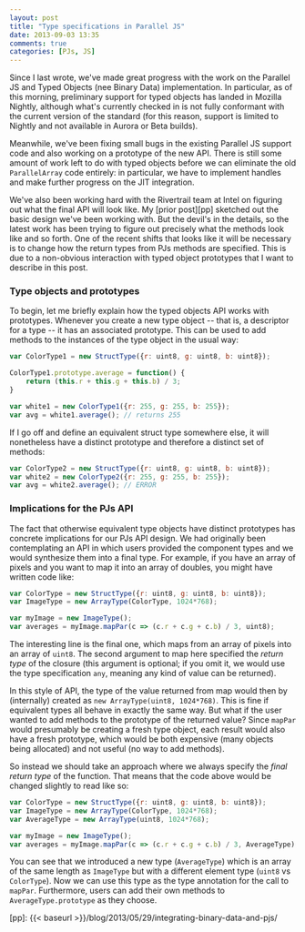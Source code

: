 ```yaml
---
layout: post
title: "Type specifications in Parallel JS"
date: 2013-09-03 13:35
comments: true
categories: [PJs, JS]
---
```


Since I last wrote, we've made great progress with the work on the
Parallel JS and Typed Objects (nee Binary Data) implementation.  In
particular, as of this morning, preliminary support for typed objects
has landed in Mozilla Nightly, although what's currently checked in is
not fully conformant with the current version of the standard (for
this reason, support is limited to Nightly and not available in Aurora
or Beta builds).

Meanwhile, we've been fixing small bugs in the existing Parallel JS
support code and also working on a prototype of the new API. There is
still some amount of work left to do with typed objects before we can
eliminate the old `ParallelArray` code entirely: in particular, we
have to implement handles and make further progress on the JIT
integration.

We've also been working hard with the Rivertrail team at Intel on
figuring out what the final API will look like. My [prior post][pp]
sketched out the basic design we've been working with. But the devil's
in the details, so the latest work has been trying to figure out
precisely what the methods look like and so forth.  One of the recent
shifts that looks like it will be necessary is to change how the
return types from PJs methods are specified. This is due to a
non-obvious interaction with typed object prototypes that I want to
describe in this post.

<!-- more -->

### Type objects and prototypes

To begin, let me briefly explain how the typed objects API works with
prototypes. Whenever you create a new type object -- that is, a
descriptor for a type -- it has an associated prototype. This can be
used to add methods to the instances of the type object in the usual
way:

```js
var ColorType1 = new StructType({r: uint8, g: uint8, b: uint8});

ColorType1.prototype.average = function() {
    return (this.r + this.g + this.b) / 3;
}

var white1 = new ColorType1({r: 255, g: 255, b: 255});
var avg = white1.average(); // returns 255
```

If I go off and define an equivalent struct type somewhere else, it
will nonetheless have a distinct prototype and therefore a distinct
set of methods:

```js
var ColorType2 = new StructType({r: uint8, g: uint8, b: uint8});
var white2 = new ColorType2({r: 255, g: 255, b: 255});
var avg = white2.average(); // ERROR
```

### Implications for the PJs API

The fact that otherwise equivalent type objects have distinct
prototypes has concrete implications for our PJs API design.  We had
originally been contemplating an API in which users provided the
component types and we would synthesize them into a final type. For
example, if you have an array of pixels and you want to map it into an
array of doubles, you might have written code like:

```js
var ColorType = new StructType({r: uint8, g: uint8, b: uint8});
var ImageType = new ArrayType(ColorType, 1024*768);

var myImage = new ImageType();
var averages = myImage.mapPar(c => (c.r + c.g + c.b) / 3, uint8);
```
    
The interesting line is the final one, which maps from an array of
pixels into an array of `uint8`. The second argument to map here
specified the *return type* of the closure (this argument is optional;
if you omit it, we would use the type specification `any`, meaning any
kind of value can be returned).

In this style of API, the type of the value returned from map would
then by (internally) created as `new ArrayType(uint8, 1024*768)`. This
is fine if equivalent types all behave in exactly the same way. But
what if the user wanted to add methods to the prototype of the
returned value? Since `mapPar` would presumably be creating a fresh type
object, each result would also have a fresh prototype, which would be
both expensive (many objects being allocated) and not useful (no way
to add methods).

So instead we should take an approach where we always specify the
*final return type* of the function. That means that the code above
would be changed slightly to read like so:

```js
var ColorType = new StructType({r: uint8, g: uint8, b: uint8});
var ImageType = new ArrayType(ColorType, 1024*768);
var AverageType = new ArrayType(uint8, 1024*768);

var myImage = new ImageType();
var averages = myImage.mapPar(c => (c.r + c.g + c.b) / 3, AverageType);
```
    
You can see that we introduced a new type (`AverageType`) which is an
array of the same length as `ImageType` but with a different element
type (`uint8` vs `ColorType`). Now we can use this type as the type
annotation for the call to `mapPar`. Furthermore, users can add their
own methods to `AverageType.prototype` as they choose.

[pp]: {{< baseurl >}}/blog/2013/05/29/integrating-binary-data-and-pjs/
